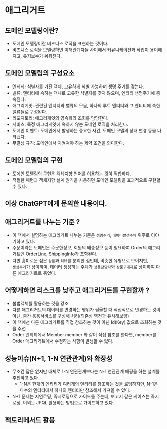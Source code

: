 # 애그리거트 

## 도메인 모델링이란?
- 도메인 모델링이란 비즈니스 로직을 표현하는 것이다. 
- 비즈니스 로직을 모델링하면 이해관계자들 사이에서 커뮤니케이션과 작업이 용이해지고, 유지보수가 쉬워진다.

## 도메인 모델링의 구성요소
- 엔티티: 식별자를 가진 객체, 고유하게 식별 가능하며 생명 주기를 갖는다.
- 밸류: 엔티티에 속하는 객체로 고유한 식별자를 갖지 않으며, 엔티티 생명주기에 종속된다.
- 애그리게잇: 관련된 엔티티와 밸류의 모음, 하나의 루트 엔티티와 그 엔티티에 속한 밸류들로 구성된다.
- 리포지토리: 애그리게잇의 영속화와 조회를 담당한다.
- 서비스: 특정 애그리게잇에 속하지 않는 도메인 로직을 처리한다.
- 도메인 이벤트: 도메인에서 발생하는 중요한 사건, 도메인 모델의 상태 변경 등을 나타낸다.
- 무결성 규칙: 도메인에서 지켜져야 하는 제약 조건을 의미한다.
## 도메인 모델링의 구현
- 도메인 모델링의 구현은 객체지향 언어를 이용하는 것이 적합하다. 
- 적절한 패턴과 객체지향 설계 원칙을 사용하면 도메인 모델링을 효과적으로 구현할 수 있다.

이상 ChatGPT에게 문의한 내용이다.
---

## 애그리거트를 나누는 기준 ?
- 이 책에서 설명하는 애그리거트 나누는 기준은 `생명주기`, `데이터발생주체` 위주로 이야기하고 있다.
- 주문이라는 도메인은 주문한정보, 회원의 배송정보 등이 필요하여 Order의 애그리거트엔 OrderLine, ShippingInfo가 포함된다.
- 다만 흥미로운 점은 `상품`과 `리뷰`를 분리한 점인데, 비슷한 유형으로 보이지만,    
  `생성주기`가 상이하며, 데이터 생성하는 주체가 `상품담당자`와 `상품구매자`로 상이하여 다른 애그리거트로 묶었다.

## 어떻게하면 리스크를 낮추고 애그리거트를 구현할까 ?
- 불볍객체를 활용하는 것을 강조
- 다른 애그리거트의 데이터를 변경하는 행위가 필욜할 때 직접적으로 변경하는 것이 아닌, 중간 응용서비스를 구성해 처리(의존성 역전과 유사해보임)
- 이 책에선 다른 애그리거트를 직접 참조하는 것이 아닌 Id(Key) 값으로 조회하는 것을 추천
- Order 엔티티에서 Member member 와 같이 직접 참조를 한다면, member를 Order 애그리거트에서 수정하는 사항이 발생할 수 있다.

## 성능이슈(N+1, 1-N 연관관계)와 확장성
- 무조건 답은 없지만 대체로 1-N 연관관계보다는 N-1 연관관계 매핑을 하는 설계를 추천하고 있다.
  - 1-N은 한개의 엔티티가 여러개의 엔티티를 참조하는 것을 로딩하지만, N-1은 다수의 엔티티에서 하나의 엔티티만 참조해서 가져올 수 있다.
- N+1 문제는 지연로딩, 즉시로딩으로 가이드를 주는데, 보고서 같은 케이스는 즉시로딩, 이외는 JPQL 활용하는 방법으로 가이드하고 있다.

## 팩토리메서드 활용

